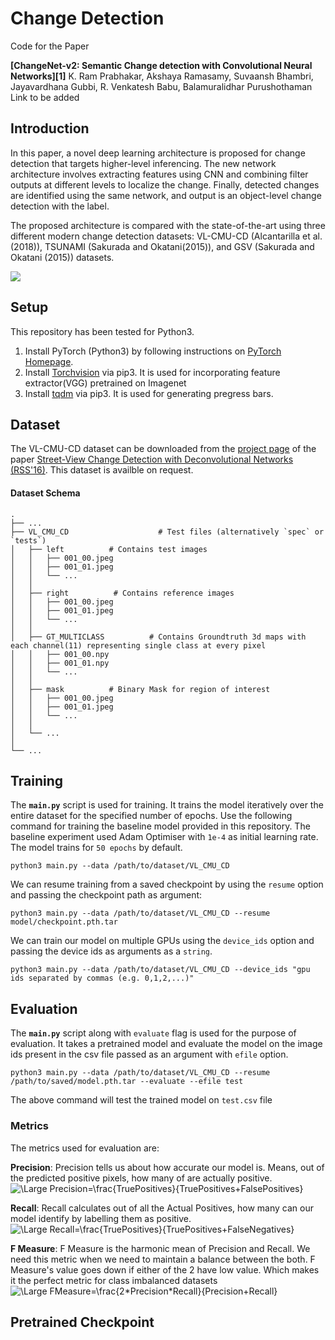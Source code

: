 Change Detection
========================================

Code for the Paper

**[ChangeNet-v2: Semantic Change detection with Convolutional Neural Networks][1]**
K. Ram Prabhakar, Akshaya Ramasamy, Suvaansh Bhambri, Jayavardhana Gubbi, R. Venkatesh Babu, Balamuralidhar Purushothaman
<br>Link to be added[]()

Introduction
------------

In this paper, a novel deep learning architecture is proposed for change detection that targets higher-level inferencing. 
The new network architecture involves extracting features using CNN and combining filter outputs at different levels to 
localize the change. Finally, detected changes are identified using the same network, and output is an object-level change
detection with the label. 

The proposed architecture is compared with the state-of-the-art using three different modern
change detection datasets: VL-CMU-CD (Alcantarilla et al. (2018)), TSUNAMI (Sakurada and Okatani(2015)), and GSV 
(Sakurada and Okatani (2015)) datasets.

<img src="https://github.com/suvaansh/CorrNet/blob/master/Images/ChangeNet_Img1.jpg"/>

Setup
-----

This repository has been tested for Python3.

1. Install PyTorch (Python3) by following instructions on [PyTorch Homepage][7].
2. Install [Torchvision][9] via pip3. It is used for incorporating feature extractor(VGG) pretrained on Imagenet
3. Install [tqdm][8] via pip3. It is used for generating pregress bars.

Dataset
------------------
The VL-CMU-CD dataset can be downloaded from the [project page][5] of the paper [Street-View Change Detection with Deconvolutional Networks (RSS'16)][4].
This dataset is availble on request.

#### Dataset Schema

    .
    ├── ...
    ├── VL_CMU_CD                    # Test files (alternatively `spec` or `tests`)
    │   ├── left          # Contains test images
    │   │   ├── 001_00.jpeg
    │   │   ├── 001_01.jpeg
    │   │   └── ...
    │   │
    │   ├── right          # Contains reference images
    │   │   ├── 001_00.jpeg
    │   │   ├── 001_01.jpeg
    │   │   └── ...
    │   │
    │   ├── GT_MULTICLASS          # Contains Groundtruth 3d maps with each channel(11) representing single class at every pixel
    │   │   ├── 001_00.npy
    │   │   ├── 001_01.npy
    │   │   └── ...
    │   │
    │   ├── mask          # Binary Mask for region of interest
    │   │   ├── 001_00.jpeg
    │   │   ├── 001_01.jpeg
    │   │   └── ...
    │   │
    │   └── ...
    │
    └── ...

Training
--------

The **`main.py`** script is used for training. It trains the model iteratively over the entire dataset for the specified number of epochs. Use the following command for training the baseline model provided in this repository. The baseline experiment used Adam Optimiser with `1e-4` as initial learning rate. The model trains for `50 epochs` by default.

```
python3 main.py --data /path/to/dataset/VL_CMU_CD
```

We can resume training from a saved checkpoint by using the `resume` option and passing the checkpoint path as argument: 

```
python3 main.py --data /path/to/dataset/VL_CMU_CD --resume model/checkpoint.pth.tar
```

We can train our model on multiple GPUs using the `device_ids` option and passing the device ids as arguments as a `string`. 

```
python3 main.py --data /path/to/dataset/VL_CMU_CD --device_ids "gpu ids separated by commas (e.g. 0,1,2,...)"
```

Evaluation
----------
The **`main.py`** script along with `evaluate` flag is  used for the purpose of evaluation. It takes a pretrained model and evaluate the model on the image ids present in the csv file passed as an argument with `efile` option.

```
python3 main.py --data /path/to/dataset/VL_CMU_CD --resume /path/to/saved/model.pth.tar --evaluate --efile test 
```
The above command will test the trained model on `test.csv` file


### Metrics

The metrics used for evaluation are:

**Precision**: Precision tells us about how accurate our model is. Means, out of the predicted positive pixels, how many of are actually positive.<br>
<img src="https://latex.codecogs.com/svg.latex?\Large&space;Precision=\frac{TruePositives}{TruePositives+FalsePositives}" title="\Large Precision=\frac{TruePositives}{TruePositives+FalsePositives}" />


**Recall**: Recall calculates out of all the Actual Positives, how many can our model identify by labelling them as positive.<br>
<img src="https://latex.codecogs.com/svg.latex?\Large&space;Recall=\frac{TruePositives}{TruePositives+FalseNegatives}" title="\Large Recall=\frac{TruePositives}{TruePositives+FalseNegatives}" />

**F Measure**: F Measure is the harmonic mean of Precision and Recall. We need this metric when we need to maintain a balance between the both. F Measure's value goes down if either of the 2 have low value. Which makes it the perfect metric for class imbalanced datasets<br> 
<img src="https://latex.codecogs.com/svg.latex?\Large&space;FMeasure=\frac{2*Precision*Recall}{Precision+Recall}" title="\Large FMeasure=\frac{2*Precision*Recall}{Precision+Recall}" />

Pretrained Checkpoint
---------------------

[4]: http://www.robesafe.com/personal/roberto.arroyo/docs/Alcantarilla16rss.pdf
[5]: https://ghsi.github.io/proj/RSS2016.html
[7]: https://pytorch.org
[8]: https://pypi.python.org/pypi/tqdm
[9]: https://pytorch.org/docs/stable/torchvision/index.html
